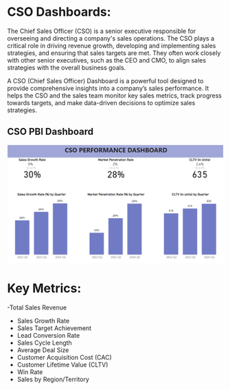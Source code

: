 # CSO Dashboards:
The Chief Sales Officer (CSO) is a senior executive responsible for overseeing and directing a company's sales operations. The CSO plays a critical role in driving revenue growth, developing and implementing sales strategies, and ensuring that sales targets are met. They often work closely with other senior executives, such as the CEO and CMO, to align sales strategies with the overall business goals.

A CSO (Chief Sales Officer) Dashboard is a powerful tool designed to provide comprehensive insights into a company’s sales performance. It helps the CSO and the sales team monitor key sales metrics, track progress towards targets, and make data-driven decisions to optimize sales strategies.

## CSO PBI Dashboard
![test](CSO_dashboard_qtly_pbi.png)

# Key Metrics:
-Total Sales Revenue
- Sales Growth Rate
- Sales Target Achievement
- Lead Conversion Rate
- Sales Cycle Length
- Average Deal Size
- Customer Acquisition Cost (CAC)
- Customer Lifetime Value (CLTV)
- Win Rate
- Sales by Region/Territory
